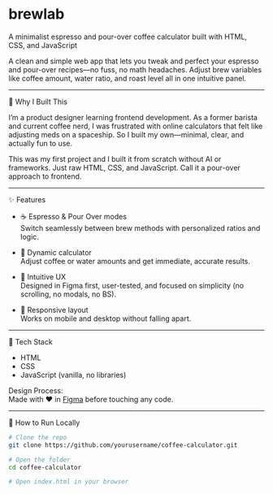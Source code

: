 # brewlab
A minimalist espresso and pour-over coffee calculator built with HTML, CSS, and JavaScript

A clean and simple web app that lets you tweak and perfect your espresso and pour-over recipes—no fuss, no math headaches. Adjust brew variables like coffee amount, water ratio, and roast level all in one intuitive panel.

---

🌱 Why I Built This

I’m a product designer learning frontend development. As a former barista and current coffee nerd, I was frustrated with online calculators that felt like adjusting meds on a spaceship. So I built my own—minimal, clear, and actually fun to use.

This was my first project and I built it from scratch without AI or frameworks. Just raw HTML, CSS, and JavaScript. Call it a pour-over approach to frontend.

---

✨ Features

- ☕ Espresso & Pour Over modes  
  Switch seamlessly between brew methods with personalized ratios and logic.

- 🔁 Dynamic calculator  
  Adjust coffee or water amounts and get immediate, accurate results.

- 🧠 Intuitive UX  
  Designed in Figma first, user-tested, and focused on simplicity (no scrolling, no modals, no BS).

- 📱 Responsive layout  
  Works on mobile and desktop without falling apart.

---

🔧 Tech Stack

- HTML
- CSS
- JavaScript (vanilla, no libraries)

Design Process:  
Made with ❤️ in [Figma](https://www.figma.com) before touching any code.

---

🧪 How to Run Locally

```bash
# Clone the repo
git clone https://github.com/yourusername/coffee-calculator.git

# Open the folder
cd coffee-calculator

# Open index.html in your browser
